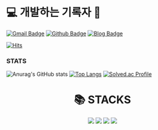 
# 💻 개발하는 기록자 📝
[![Gmail Badge](https://img.shields.io/badge/-bybycu118@gmail.com-c14438?style=for-the-badge&logo=Gmail&logoColor=white&link=mailto:bybycu118@gmail.com)](mailto:bybycu118@gmail.com)
[![Github Badge](https://img.shields.io/badge/-GitHub-grey?style=for-the-badge&logo=github&logoColor=white&link=https://github.com/KIM-TABLE-NEXT/)](https://www.github.com/KIM-TABLE-NEXT/)
[![Blog Badge](https://img.shields.io/badge/-velog-%2320C997?style=for-the-badge&logo=velog&logoColor=white&labelColor=%2320C997&link=https://velog.io/@kim_table_next/posts)](https://velog.io/@kim_table_next/posts)

[![Hits](https://hits.seeyoufarm.com/api/count/incr/badge.svg?url=https%3A%2F%2Fgithub.com%2FKIM-TABLE-NEXT%2Fhit-counter&count_bg=%23389EAC&title_bg=%23000000&icon=bitrise.svg&icon_color=%23FFFFFF&title=%5E_%5E&edge_flat=true)](https://hits.seeyoufarm.com)<p align='left'></p>
### STATS
![Anurag's GitHub stats](https://github-readme-stats.vercel.app/api?username=KIM-TABLE-NEXT&show_icons=true&theme=ambient_gradient)
[![Top Langs](https://github-readme-stats.vercel.app/api/top-langs/?username=KIM-TABLE-NEXT&layout=compact)](https://github.com/KIM-TABLE-NEXT/github-readme-stats)
[![Solved.ac Profile](http://mazassumnida.wtf/api/v2/generate_badge?boj=tkdduq118)](https://solved.ac/tkdduq118/)
<div align=center><h1>📚 STACKS</h1></div>

<div align=center> 
  <img src="https://img.shields.io/badge/java-007396?style=for-the-badge&logo=java&logoColor=white"> 
  <img src="https://img.shields.io/badge/spring-6DB33F?style=for-the-badge&logo=spring&logoColor=white"> 
  <img src="https://img.shields.io/badge/github-181717?style=for-the-badge&logo=github&logoColor=white">
  <img src="https://img.shields.io/badge/git-F05032?style=for-the-badge&logo=git&logoColor=white">
  <br>
</div>
